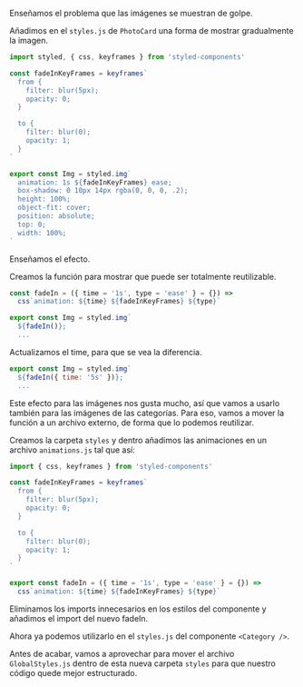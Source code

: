 Enseñamos el problema que las imágenes se muestran de golpe.

Añadimos en el `styles.js` de `PhotoCard` una forma de mostrar gradualmente la imagen.

```js
import styled, { css, keyframes } from 'styled-components'

const fadeInKeyFrames = keyframes`
  from {
    filter: blur(5px);
    opacity: 0;
  }

  to {
    filter: blur(0);
    opacity: 1;
  }
`

export const Img = styled.img`
  animation: 1s ${fadeInKeyFrames} ease;
  box-shadow: 0 10px 14px rgba(0, 0, 0, .2);
  height: 100%;
  object-fit: cover;
  position: absolute;
  top: 0;
  width: 100%;
`
```

Enseñamos el efecto.

Creamos la función para mostrar que puede ser totalmente reutilizable.

```js
const fadeIn = ({ time = '1s', type = 'ease' } = {}) =>
  css`animation: ${time} ${fadeInKeyFrames} ${type}`

export const Img = styled.img`
  ${fadeIn()};
  ...
```

Actualizamos el time, para que se vea la diferencia.

```js
export const Img = styled.img`
  ${fadeIn({ time: '5s' })};
  ...
```

Este efecto para las imágenes nos gusta mucho, así que vamos a usarlo también para las imágenes de las categorías. Para eso, vamos a mover la función a un archivo externo, de forma que lo podemos reutilizar.

Creamos la carpeta `styles` y dentro añadimos las animaciones en un archivo `animations.js` tal que así:

```js
import { css, keyframes } from 'styled-components'

const fadeInKeyFrames = keyframes`
  from {
    filter: blur(5px);
    opacity: 0;
  }

  to {
    filter: blur(0);
    opacity: 1;
  }
`

export const fadeIn = ({ time = '1s', type = 'ease' } = {}) =>
  css`animation: ${time} ${fadeInKeyFrames} ${type}`
```

Eliminamos los imports innecesarios en los estilos del componente y añadimos el import del nuevo fadeIn.

Ahora ya podemos utilizarlo en el `styles.js` del componente `<Category />`.

Antes de acabar, vamos a aprovechar para mover el archivo `GlobalStyles.js` dentro de esta nueva carpeta `styles` para que nuestro código quede mejor estructurado.



